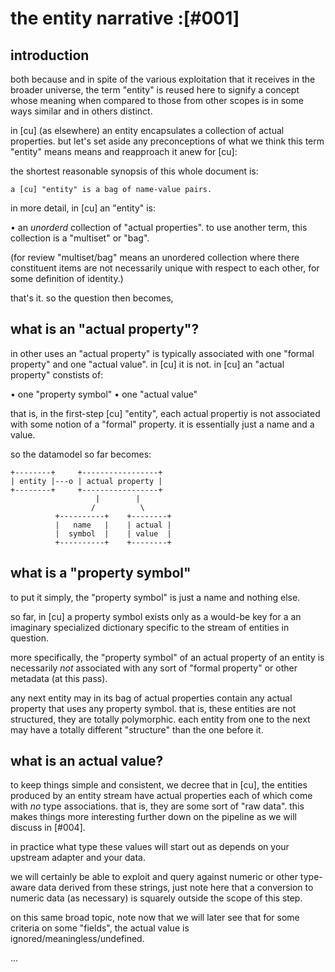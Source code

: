 # the entity narrative :[#001]

## introduction

both because and in spite of the various exploitation that it receives
in the broader universe, the term "entity" is reused here to signify a
concept whose meaning when compared to those from other scopes is in
some ways similar and in others distinct.

in [cu]  (as elsewhere) an entity encapsulates a collection of actual
properties. but let's set aside any preconceptions of what we think
this term "entity" means means and reapproach it anew for [cu]:

the shortest reasonable synopsis of this whole document is:

    a [cu] "entity" is a bag of name-value pairs.

in more detail, in [cu] an "entity" is:

  • an *unorderd* collection of "actual properties". to use another
    term, this collection is a "multiset" or "bag".

(for review "multiset/bag" means an unordered collection where there
constituent items are not necessarily unique with respect to each
other, for some definition of identity.)

that's it. so the question then becomes,




## what is an "actual property"?

in other uses an "actual property" is typically associated with one
"formal property" and one "actual value". in [cu] it is not. in [cu] an
"actual property" constists of:

  • one "property symbol"
  • one "actual value"

that is, in the first-step [cu] "entity", each actual propertiy is not
associated with some notion of a "formal" property. it is essentially
just a name and a value.

so the datamodel so far becomes:

    +--------+     +-----------------+
    | entity |---o | actual property |
    +--------+     +-----------------+
                       |        |
                      /          \
              +----------+    +--------+
              |   name   |    | actual |
              |  symbol  |    | value  |
              +----------+    +--------+




## what is a "property symbol"

to put it simply, the "property symbol" is just a name and nothing
else.

so far, in [cu] a property symbol exists only as a would-be key for a
an imaginary specialized dictionary specific to the stream of entities
in question.

more specifically, the "property symbol" of an actual property of an
entity is necessarily *not* associated with any sort of "formal
property" or other metadata (at this pass).

any next entity may in its bag of actual properties contain any actual
property that uses any property symbol. that is, these entities are not
structured, they are totally polymorphic. each entity from one to the
next may have a totally different "structure" than the one before it.




## what is an actual value?

to keep things simple and consistent, we decree that in [cu], the
entities produced by an entity stream have actual properties each of
which come with *no* type associations. that is, they are some sort of
"raw data". this makes things more interesting further down on the
pipeline as we will discuss in [#004].

in practice what type these values will start out as depends on your
upstream adapter and your data.

we will certainly be able to exploit and query against numeric or other
type-aware data derived from these strings, just note here that a
conversion to numeric data (as necessary) is squarely outside the scope
of this step.

on this same broad topic, note now that we will later see that for some
criteria on some "fields", the actual value is
ignored/meaningless/undefined.

...
